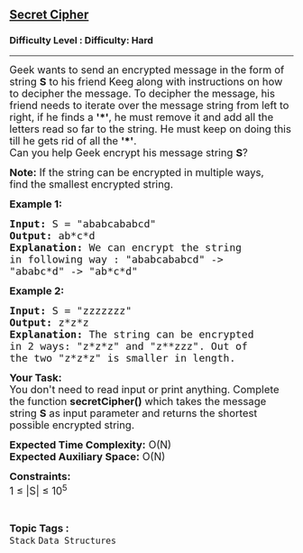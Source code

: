 <h2><a href="https://www.geeksforgeeks.org/problems/secret-cipher--141631/1">Secret Cipher</a></h2><h3>Difficulty Level : Difficulty: Hard</h3><hr><div class="problems_problem_content__Xm_eO"><p><span style="font-size:18px">Geek wants to send an&nbsp;encrypted message in the form of string <strong>S</strong>&nbsp;to his friend Keeg&nbsp;along with instructions on how to decipher the message.&nbsp;To decipher the message, his friend&nbsp;needs to iterate over the message string from left to right, if he finds a <strong>'*'</strong>, he must remove it and add all the letters read so far to the string. He must keep on doing this till he gets rid of all the <strong>'*'</strong>.<br>
Can you help Geek encrypt his message string <strong>S</strong>?&nbsp;</span></p>

<p><span style="font-size:18px"><strong>Note:</strong> If the string can be encrypted in multiple ways, find&nbsp;the smallest encrypted string.&nbsp;</span></p>

<p><span style="font-size:18px"><strong>Example 1:</strong></span></p>

<pre><span style="font-size:18px"><strong>Input:</strong> S = "ababcababcd"
<strong>Output:</strong> ab*c*d
<strong>Explanation: </strong>We can encrypt the string 
in following way : "ababcababcd"&nbsp;-&gt; 
"ababc*d" -&gt; "ab*c*d"</span>
</pre>

<p><span style="font-size:18px"><strong>Example 2:</strong></span></p>

<pre><span style="font-size:18px"><strong>Input: </strong>S = "zzzzzzz"
<strong>Output:</strong> z*z*z
<strong>Explanation: </strong>The string can be encrypted 
in 2 ways: "z*z*z" and "z**zzz". Out of 
the two "z*z*z" is smaller in length.</span></pre>

<p><span style="font-size:18px"><strong>Your Task:&nbsp;</strong><br>
You don't need to read input or print anything. Complete the function <strong>secretCipher()</strong> which takes the message string <strong>S</strong> as input parameter and returns the shortest possible encrypted&nbsp;string.</span></p>

<p><span style="font-size:18px"><strong>Expected Time Complexity:</strong> O(N)<br>
<strong>Expected Auxiliary Space:</strong> O(N)</span></p>

<p><span style="font-size:18px"><strong>Constraints:&nbsp;</strong><br>
1 ≤ |S| ≤ 10<sup>5</sup></span></p>
</div><br><p><span style=font-size:18px><strong>Topic Tags : </strong><br><code>Stack</code>&nbsp;<code>Data Structures</code>&nbsp;